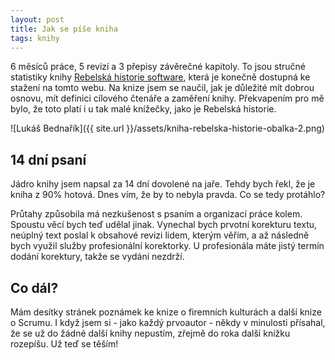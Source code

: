```yaml
---
layout: post
title: Jak se píše kniha
tags: knihy
---
```


6 měsíců práce, 5 revizí a 3 přepisy závěrečné kapitoly. To jsou stručné statistiky knihy [Rebelská historie software](/knihy), která je konečně dostupná ke stažení na tomto webu. Na knize jsem se naučil, jak je důležité mít dobrou osnovu, mít definici cílového čtenáře a zaměření knihy. Překvapením pro mě bylo, že toto platí i u tak malé knížečky, jako je Rebelská historie.

![Lukáš Bednařík]({{ site.url }}/assets/kniha-rebelska-historie-obalka-2.png)

## 14 dní psaní

Jádro knihy jsem napsal za 14 dní dovolené na jaře. Tehdy bych řekl, že je kniha z 90% hotová. Dnes vím, že by to nebyla pravda. Co se tedy protáhlo?

Průtahy způsobila má nezkušenost s psaním a organizací práce kolem. Spoustu věcí bych teď udělal jinak.
Vynechal bych prvotní korekturu textu, neúplný text poslal k obsahové revizi lidem, kterým věřím, a až následně bych využil služby profesionální korektorky. U profesionála máte jistý termín dodání korektury, takže se vydání nezdrží.

## Co dál?

Mám desítky stránek poznámek ke knize o firemních kulturách a další knize o Scrumu. I když jsem si - jako každý prvoautor - někdy v minulosti přísahal, že se už do žádné další knihy nepustím, zřejmě do roka další knížku rozepíšu. Už teď se těším!
